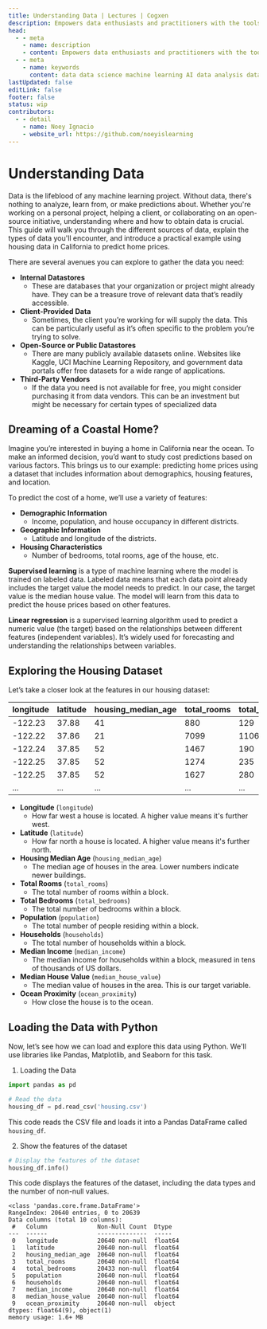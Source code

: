 ```yaml
---
title: Understanding Data | Lectures | Cogxen
description: Empowers data enthusiasts and practitioners with the tools and knowledge to unlock the potential of data.
head:
  - - meta
    - name: description
    - content: Empowers data enthusiasts and practitioners with the tools and knowledge to unlock the potential of data.
  - - meta
    - name: keywords
      content: data data science machine learning AI data analysis data-driven data enthusiasts data practitioners
lastUpdated: false
editLink: false
footer: false
status: wip
contributors:
  - - detail
    - name: Noey Ignacio
    - website_url: https://github.com/noeyislearning
---
```


# Understanding Data

Data is the lifeblood of any machine learning project. Without data, there's nothing to analyze, learn from, or make predictions about. Whether you're working on a personal project, helping a client, or collaborating on an open-source initiative, understanding where and how to obtain data is crucial. This guide will walk you through the different sources of data, explain the types of data you'll encounter, and introduce a practical example using housing data in California to predict home prices.

There are several avenues you can explore to gather the data you need:

- **Internal Datastores**
  - These are databases that your organization or project might already have. They can be a treasure trove of relevant data that’s readily accessible.
- **Client-Provided Data**
  - Sometimes, the client you’re working for will supply the data. This can be particularly useful as it’s often specific to the problem you’re trying to solve.
- **Open-Source or Public Datastores**
  - There are many publicly available datasets online. Websites like Kaggle, UCI Machine Learning Repository, and government data portals offer free datasets for a wide range of applications.
- **Third-Party Vendors**
  - If the data you need is not available for free, you might consider purchasing it from data vendors. This can be an investment but might be necessary for certain types of specialized data

## Dreaming of a Coastal Home?

Imagine you’re interested in buying a home in California near the ocean. To make an informed decision, you’d want to study cost predictions based on various factors. This brings us to our example: predicting home prices using a dataset that includes information about demographics, housing features, and location.

To predict the cost of a home, we’ll use a variety of features:

- **Demographic Information**
  - Income, population, and house occupancy in different districts.
- **Geographic Information**
  - Latitude and longitude of the districts.
- **Housing Characteristics**
  - Number of bedrooms, total rooms, age of the house, etc.

**Supervised learning** is a type of machine learning where the model is trained on labeled data. Labeled data means that each data point already includes the target value the model needs to predict. In our case, the target value is the median house value. The model will learn from this data to predict the house prices based on other features.

**Linear regression** is a supervised learning algorithm used to predict a numeric value (the target) based on the relationships between different features (independent variables). It’s widely used for forecasting and understanding the relationships between variables.

## Exploring the Housing Dataset

Let’s take a closer look at the features in our housing dataset:

<ScrollableTableContainer>

| longitude | latitude | housing_median_age | total_rooms | total_bedrooms | population | households | median_income | median_house_value | ocean_proximity |
| --------- | -------- | ------------------ | ----------- | -------------- | ---------- | ---------- | ------------- | ------------------ | --------------- |
| -122.23   | 37.88    | 41                 | 880         | 129            | 322        | 126        | 8.3252        | 452600             | NEAR BAY        |
| -122.22   | 37.86    | 21                 | 7099        | 1106           | 2401       | 1138       | 8.3014        | 358500             | NEAR BAY        |
| -122.24   | 37.85    | 52                 | 1467        | 190            | 496        | 177        | 7.2574        | 352100             | NEAR BAY        |
| -122.25   | 37.85    | 52                 | 1274        | 235            | 558        | 219        | 5.6431        | 341300             | NEAR BAY        |
| -122.25   | 37.85    | 52                 | 1627        | 280            | 565        | 259        | 3.8462        | 342200             | NEAR BAY        |
| ...       | ...      | ...                | ...         | ...            | ...        | ...        | ...           | ...                | ...             |

</ScrollableTableContainer>

- **Longitude** (`longitude`)
  - How far west a house is located. A higher value means it's further west.
- **Latitude** (`latitude`)
  - How far north a house is located. A higher value means it's further north.
- **Housing Median Age** (`housing_median_age`)
  - The median age of houses in the area. Lower numbers indicate newer buildings.
- **Total Rooms** (`total_rooms`)
  - The total number of rooms within a block.
- **Total Bedrooms** (`total_bedrooms`)
  - The total number of bedrooms within a block.
- **Population** (`population`)
  - The total number of people residing within a block.
- **Households** (`households`)
  - The total number of households within a block.
- **Median Income** (`median_income`)
  - The median income for households within a block, measured in tens of thousands of US dollars.
- **Median House Value** (`median_house_value`)
  - The median value of houses in the area. This is our target variable.
- **Ocean Proximity** (`ocean_proximity`)
  - How close the house is to the ocean.

## Loading the Data with Python

Now, let’s see how we can load and explore this data using Python. We'll use libraries like Pandas, Matplotlib, and Seaborn for this task.

1. Loading the Data

```python
import pandas as pd

# Read the data
housing_df = pd.read_csv('housing.csv')
```

This code reads the CSV file and loads it into a Pandas DataFrame called `housing_df`.

2. Show the features of the dataset

```python
# Display the features of the dataset
housing_df.info()
```

This code displays the features of the dataset, including the data types and the number of non-null values.

```plaintext
<class 'pandas.core.frame.DataFrame'>
RangeIndex: 20640 entries, 0 to 20639
Data columns (total 10 columns):
 #   Column              Non-Null Count  Dtype
---  ------              --------------  -----
 0   longitude           20640 non-null  float64
 1   latitude            20640 non-null  float64
 2   housing_median_age  20640 non-null  float64
 3   total_rooms         20640 non-null  float64
 4   total_bedrooms      20433 non-null  float64
 5   population          20640 non-null  float64
 6   households          20640 non-null  float64
 7   median_income       20640 non-null  float64
 8   median_house_value  20640 non-null  float64
 9   ocean_proximity     20640 non-null  object
dtypes: float64(9), object(1)
memory usage: 1.6+ MB
```
